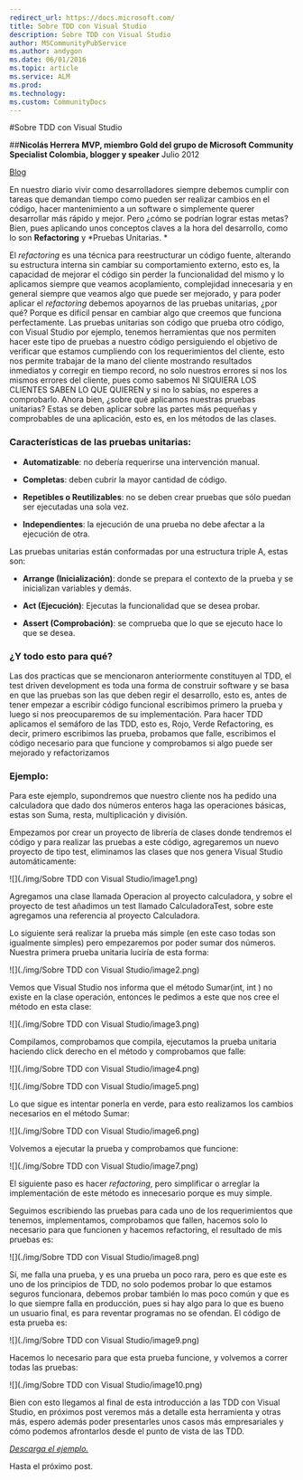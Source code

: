 ---redirect_url: https://docs.microsoft.com/
title: Sobre TDD con Visual Studio
description: Sobre TDD con Visual Studio
author: MSCommunityPubService
ms.author: andygon
ms.date: 06/01/2016
ms.topic: article
ms.service: ALM
ms.prod: 
ms.technology:
ms.custom: CommunityDocs
---

#Sobre TDD con Visual Studio

##**Nicolás Herrera**
**MVP, miembro Gold del grupo de Microsoft Community Specialist Colombia, blogger y speaker**
Julio 2012   

[Blog](http://nicolocodev.wordpress.com/)


En nuestro diario vivir como desarrolladores siempre debemos cumplir con
tareas que demandan tiempo como pueden ser realizar cambios en el
código, hacer mantenimiento a un software o simplemente querer
desarrollar más rápido y mejor. Pero ¿cómo se podrían lograr estas
metas? Bien, pues aplicando unos conceptos claves a la hora del
desarrollo, como lo son **Refactoring** y *Pruebas Unitarias. *

El *refactoring* es una técnica para reestructurar un código fuente,
alterando su estructura interna sin cambiar su comportamiento externo,
esto es, la capacidad de mejorar el código sin perder la funcionalidad
del mismo y lo aplicamos siempre que veamos acoplamiento, complejidad
innecesaria y en general siempre que veamos algo que puede ser mejorado,
y para poder aplicar el *refactoring* debemos apoyarnos de las pruebas
unitarias, ¿por qué? Porque es difícil pensar en cambiar algo que
creemos que funciona perfectamente. Las pruebas unitarias son código que
prueba otro código, con Visual Studio por ejemplo, tenemos herramientas
que nos permiten hacer este tipo de pruebas a nuestro código
persiguiendo el objetivo de verificar que estamos cumpliendo con los
requerimientos del cliente, esto nos permite trabajar de la mano del
cliente mostrando resultados inmediatos y corregir en tiempo record, no
solo nuestros errores si nos los mismos errores del cliente, pues como
sabemos NI SIQUIERA LOS CLIENTES SABEN LO QUE QUIEREN y si no lo sabías,
no esperes a comprobarlo. Ahora bien, ¿sobre qué aplicamos nuestras
pruebas unitarias? Estas se deben aplicar sobre las partes más pequeñas
y comprobables de una aplicación, esto es, en los métodos de las clases.

### Características de las pruebas unitarias:

- **Automatizable**: no debería requerirse una intervención manual.

-    **Completas**: deben cubrir la mayor cantidad de código.

-    **Repetibles o Reutilizables**: no se deben crear pruebas que sólo
    puedan ser ejecutadas una sola vez.

-    **Independientes**: la ejecución de una prueba no debe afectar a la
    ejecución de otra.

Las pruebas unitarias están conformadas por una estructura triple A, estas son:

- **Arrange (Inicialización)**: donde se prepara el contexto de la
    prueba y se inicializan variables y demás.

-    **Act (Ejecución)**: Ejecutas la funcionalidad que se desea probar.

-    **Assert (Comprobación)**: se comprueba que lo que se ejecuto hace
    lo que se desea.

### ¿Y todo esto para qué?

Las dos practicas que se mencionaron anteriormente constituyen al TDD,
el test driven development es toda una forma de construir software y se
basa en que las pruebas son las que deben regir el desarrollo, esto es,
antes de tener empezar a escribir código funcional escribimos primero la
prueba y luego si nos preocuparemos de su implementación. Para hacer TDD
aplicamos el semáforo de las TDD, esto es, Rojo, Verde Refactoring, es
decir, primero escribimos las prueba, probamos que falle, escribimos el
código necesario para que funcione y comprobamos si algo puede ser
mejorado y refactorizamos

### Ejemplo:

Para este ejemplo, supondremos que nuestro cliente nos ha pedido una
calculadora que dado dos números enteros haga las operaciones básicas,
estas son Suma, resta, multiplicación y división.

Empezamos por crear un proyecto de librería de clases donde tendremos el
código y para realizar las pruebas a este código, agregaremos un nuevo
proyecto de tipo test, eliminamos las clases que nos genera Visual
Studio automáticamente:

![](./img/Sobre TDD con Visual Studio/image1.png)

Agregamos una clase llamada Operacion al proyecto calculadora, y sobre
el proyecto de test añadimos un test llamado CalculadoraTest, sobre este
agregamos una referencia al proyecto Calculadora.

Lo siguiente será realizar la prueba más simple (en este caso todas son
igualmente simples) pero empezaremos por poder sumar dos números.
Nuestra primera prueba unitaria luciría de esta forma:

![](./img/Sobre TDD con Visual Studio/image2.png)

Vemos que Visual Studio nos informa que el método Sumar(int, int ) no
existe en la clase operación, entonces le pedimos a este que nos cree el
método en esta clase:

![](./img/Sobre TDD con Visual Studio/image3.png)

Compilamos, comprobamos que compila, ejecutamos la prueba unitaria
haciendo click derecho en el método y comprobamos que falle:

![](./img/Sobre TDD con Visual Studio/image4.png)

![](./img/Sobre TDD con Visual Studio/image5.png)

Lo que sigue es intentar ponerla en verde, para esto realizamos los
cambios necesarios en el método Sumar:

![](./img/Sobre TDD con Visual Studio/image6.png)

Volvemos a ejecutar la prueba y comprobamos que funcione:

![](./img/Sobre TDD con Visual Studio/image7.png)

El siguiente paso es hacer *refactoring*, pero simplificar o arreglar la
implementación de este método es innecesario porque es muy simple.

Seguimos escribiendo las pruebas para cada uno de los requerimientos que
tenemos, implementamos, comprobamos que fallen, hacemos solo lo
necesario para que funcionen y hacemos refactoring, el resultado de mis
pruebas es:

![](./img/Sobre TDD con Visual Studio/image8.png)

Sí, me falla una prueba, y es una prueba un poco rara, pero es que este
es uno de los principios de TDD, no solo podemos probar lo que estamos
seguros funcionara, debemos probar también lo mas poco común y que es lo
que siempre falla en producción, pues si hay algo para lo que es bueno
un usuario final, es para reventar programas no se ofendan. El código de
esta prueba es:

![](./img/Sobre TDD con Visual Studio/image9.png)

Hacemos lo necesario para que esta prueba funcione, y volvemos a correr
todas las pruebas:

![](./img/Sobre TDD con Visual Studio/image10.png)

Bien con esto llegamos al final de esta introducción a las TDD con
Visual Studio, en próximos post veremos más a detalle esta herramienta y
otras más, espero además poder presentarles unos casos más empresariales
y cómo podemos afrontarlos desde el punto de vista de las TDD.

[*Descarga el
ejemplo.*](https://skydrive.live.com/redir.aspx?cid=73aa1b824471902b&resid=73AA1B824471902B!573&parid=73AA1B824471902B!372)

Hasta el próximo post.




